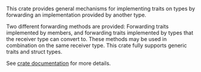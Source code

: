 This crate provides general mechanisms for implementing traits on types by
forwarding an implementation provided by another type.

Two different forwarding methods are provided: Forwarding traits implemented by
members, and forwarding traits implemented by types that the receiver type can
convert to.  These methods may be used in combination on the same receiver type.
This crate fully supports generic traits and struct types.

See [crate documentation](https://docs.rs/forward-traits/latest/forward_traits/index.html)
for more details.
